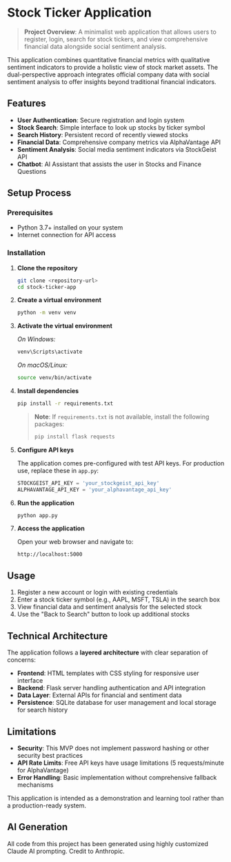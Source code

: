 # Stock Ticker Application

> **Project Overview**: A minimalist web application that allows users to register, login, search for stock tickers, and view comprehensive financial data alongside social sentiment analysis.

This application combines quantitative financial metrics with qualitative sentiment indicators to provide a holistic view of stock market assets. The dual-perspective approach integrates official company data with social sentiment analysis to offer insights beyond traditional financial indicators.

## Features

- **User Authentication**: Secure registration and login system
- **Stock Search**: Simple interface to look up stocks by ticker symbol
- **Search History**: Persistent record of recently viewed stocks
- **Financial Data**: Comprehensive company metrics via AlphaVantage API
- **Sentiment Analysis**: Social media sentiment indicators via StockGeist API
- **Chatbot**: AI Assistant that assists the user in Stocks and Finance Questions

## Setup Process

### Prerequisites

- Python 3.7+ installed on your system
- Internet connection for API access

### Installation

1. **Clone the repository**

   ```bash
   git clone <repository-url>
   cd stock-ticker-app
   ```

2. **Create a virtual environment**

   ```bash
   python -m venv venv
   ```

3. **Activate the virtual environment**

   *On Windows:*
   ```bash
   venv\Scripts\activate
   ```

   *On macOS/Linux:*
   ```bash
   source venv/bin/activate
   ```

4. **Install dependencies**

   ```bash
   pip install -r requirements.txt
   ```

   > **Note**: If `requirements.txt` is not available, install the following packages:
   >
   > ```bash
   > pip install flask requests
   > ```

5. **Configure API keys**

   The application comes pre-configured with test API keys. For production use, replace these in `app.py`:
   
   ```python
   STOCKGEIST_API_KEY = 'your_stockgeist_api_key'
   ALPHAVANTAGE_API_KEY = 'your_alphavantage_api_key'
   ```

6. **Run the application**

   ```bash
   python app.py
   ```

7. **Access the application**

   Open your web browser and navigate to:
   ```
   http://localhost:5000
   ```

## Usage

1. Register a new account or login with existing credentials
2. Enter a stock ticker symbol (e.g., AAPL, MSFT, TSLA) in the search box
3. View financial data and sentiment analysis for the selected stock
4. Use the "Back to Search" button to look up additional stocks

## Technical Architecture

The application follows a **layered architecture** with clear separation of concerns:

- **Frontend**: HTML templates with CSS styling for responsive user interface
- **Backend**: Flask server handling authentication and API integration
- **Data Layer**: External APIs for financial and sentiment data
- **Persistence**: SQLite database for user management and local storage for search history

## Limitations

- **Security**: This MVP does not implement password hashing or other security best practices
- **API Rate Limits**: Free API keys have usage limitations (5 requests/minute for AlphaVantage)
- **Error Handling**: Basic implementation without comprehensive fallback mechanisms

This application is intended as a demonstration and learning tool rather than a production-ready system.

## AI Generation

All code from this project has been generated using highly customized Claude AI prompting. Credit to Anthropic.
